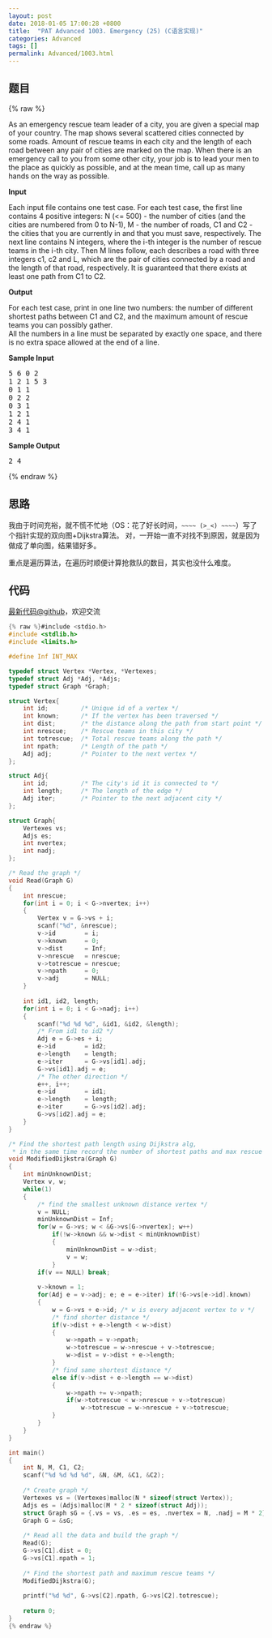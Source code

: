 ```yaml
---
layout: post
date: 2018-01-05 17:00:28 +0800
title:  "PAT Advanced 1003. Emergency (25) (C语言实现)"
categories: Advanced
tags: []
permalink: Advanced/1003.html
---
```


## 题目

{% raw %}<div id="problemContent">
<p>As an emergency rescue team leader of a city, you are given a special map of your country.  The map shows several scattered cities connected by some roads.  Amount of rescue teams in each city and the length of each road between any pair of cities are marked on the map.  When there is an emergency call to you from some other city, your job is to lead your men to the place as quickly as possible, and at the mean time, call up as many hands on the way as possible.<p>
<p><b>Input</b></p>
<p>Each input file contains one test case. For each test case, the first line contains 4 positive integers: N (&lt;= 500) - the number of cities (and the cities are numbered from 0 to N-1), M - the number of roads, C1 and C2 - the cities that you are currently in and that you must save, respectively.  The next line contains N integers, where the i-th integer is the number of rescue teams in the i-th city.  Then M lines follow, each describes a road with three integers c1, c2 and L, which are the pair of cities connected by a road and the length of that road, respectively.  
It is guaranteed that there exists at least one path from C1 to C2.
</p>
<p><b>Output</b></p>
<p>For each test case, print in one line two numbers: the number of different shortest paths between C1 and C2, and the maximum amount of rescue teams you can possibly gather.<br/>
All the numbers in a line must be separated by exactly one space, and there is no extra space allowed at the end of a line.</p>
<b>Sample Input</b><pre>
5 6 0 2
1 2 1 5 3
0 1 1
0 2 2
0 3 1
1 2 1
2 4 1
3 4 1
</pre>
<b>Sample Output</b><pre>
2 4
</pre>
</p></p></div>{% endraw %}

## 思路

我由于时间充裕，就不慌不忙地（OS：花了好长时间，`~~~~ (>_<) ~~~~`）写了个指针实现的双向图+Dijkstra算法。
对，一开始一直不对找不到原因，就是因为做成了单向图，结果错好多。

重点是遍历算法，在遍历时顺便计算抢救队的数目，其实也没什么难度。


## 代码

[最新代码@github](https://github.com/OliverLew/PAT/blob/master/PATAdvanced/1003.c)，欢迎交流
```c
{% raw %}#include <stdio.h>
#include <stdlib.h>
#include <limits.h>

#define Inf INT_MAX

typedef struct Vertex *Vertex, *Vertexes;
typedef struct Adj *Adj, *Adjs;
typedef struct Graph *Graph;

struct Vertex{
    int id;         /* Unique id of a vertex */
    int known;      /* If the vertex has been traversed */
    int dist;       /* the distance along the path from start point */
    int nrescue;    /* Rescue teams in this city */
    int totrescue;  /* Total rescue teams along the path */
    int npath;      /* Length of the path */
    Adj adj;        /* Pointer to the next vertex */
};

struct Adj{
    int id;         /* The city's id it is connected to */
    int length;     /* The length of the edge */
    Adj iter;       /* Pointer to the next adjacent city */
};

struct Graph{
    Vertexes vs;
    Adjs es;
    int nvertex;
    int nadj;
};

/* Read the graph */
void Read(Graph G)
{
    int nrescue;
    for(int i = 0; i < G->nvertex; i++)
    {
        Vertex v = G->vs + i;
        scanf("%d", &nrescue);
        v->id        = i;
        v->known     = 0;
        v->dist      = Inf;
        v->nrescue   = nrescue;
        v->totrescue = nrescue;
        v->npath     = 0;
        v->adj       = NULL;
    }
    
    int id1, id2, length;
    for(int i = 0; i < G->nadj; i++)
    {
        scanf("%d %d %d", &id1, &id2, &length);
        /* From id1 to id2 */
        Adj e = G->es + i;
        e->id        = id2;
        e->length    = length;
        e->iter      = G->vs[id1].adj;
        G->vs[id1].adj = e;
        /* The other direction */
        e++, i++;
        e->id        = id1;
        e->length    = length;
        e->iter      = G->vs[id2].adj;
        G->vs[id2].adj = e;
    }
}

/* Find the shortest path length using Dijkstra alg, 
 * in the same time record the number of shortest paths and max rescue teams */
void ModifiedDijkstra(Graph G)
{
    int minUnknownDist;
    Vertex v, w;
    while(1)
    {
        /* find the smallest unknown distance vertex */
        v = NULL;
        minUnknownDist = Inf;
        for(w = G->vs; w < &G->vs[G->nvertex]; w++)
            if(!w->known && w->dist < minUnknownDist)
            {
                minUnknownDist = w->dist;
                v = w;
            }
        if(v == NULL) break;
        
        v->known = 1;
        for(Adj e = v->adj; e; e = e->iter) if(!G->vs[e->id].known)
        {
            w = G->vs + e->id; /* w is every adjacent vertex to v */
            /* find shorter distance */
            if(v->dist + e->length < w->dist)
            {
                w->npath = v->npath;
                w->totrescue = w->nrescue + v->totrescue;
                w->dist = v->dist + e->length;
            }
            /* find same shortest distance */
            else if(v->dist + e->length == w->dist)
            {
                w->npath += v->npath;
                if(w->totrescue < w->nrescue + v->totrescue)
                    w->totrescue = w->nrescue + v->totrescue;
            }
        }
    }
}

int main()
{
    int N, M, C1, C2;
    scanf("%d %d %d %d", &N, &M, &C1, &C2);
    
    /* Create graph */
    Vertexes vs = (Vertexes)malloc(N * sizeof(struct Vertex));
    Adjs es = (Adjs)malloc(M * 2 * sizeof(struct Adj));
    struct Graph sG = {.vs = vs, .es = es, .nvertex = N, .nadj = M * 2};
    Graph G = &sG;
    
    /* Read all the data and build the graph */
    Read(G);
    G->vs[C1].dist = 0;
    G->vs[C1].npath = 1;
    
    /* Find the shortest path and maximum rescue teams */
    ModifiedDijkstra(G);
    
    printf("%d %d", G->vs[C2].npath, G->vs[C2].totrescue);
    
    return 0;
}
{% endraw %}
```